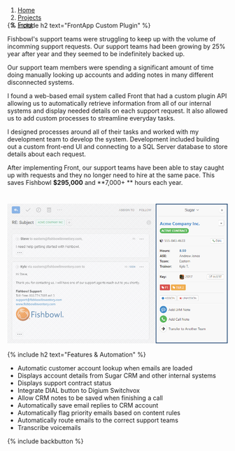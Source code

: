 <ol class="breadcrumbs" style="margin-bottom: -30px!important;">
  <li><a href="/"><span>Home</span></a></li>
  <li><a href="/#projects"><span>Projects</span></a></li>
  <li><a href="/front/"><span>Front</span></a></li>       
</ol>

{% include h2 text="FrontApp Custom Plugin" %}

Fishbowl's support teams were struggling to keep up with the volume of incomming support requests. Our support teams had been growing by 25% year after year and they seemed to be indefinitely backed up.

Our support team members were spending a significant amount of time doing manually looking up accounts and adding notes in many different disconnected systems.

I found a web-based email system called Front that had a custom plugin API allowing us to automatically retrieve information from all of our internal systems and display needed details on each support request. It also allowed us to add custom processes to streamline everyday tasks.

I designed processes around all of their tasks and worked with my development team to develop the system. Development included building out a custom front-end UI and connecting to a SQL Server database to store details about each request.

After implementing Front, our support teams have been able to stay caught up with requests and they no longer need to hire at the same pace. This saves Fishbowl **$295,000** and **7,000+ ** hours each year.

<p style="margin-top: 40px;"><img class="border" src="/assets/images/panel.png" alt="panel"></p>

{% include h2 text="Features & Automation" %}

- Automatic customer account lookup when emails are loaded
- Displays account details from Sugar CRM and other internal systems
- Displays support contract status
- Integrate DIAL button to Digium Switchvox
- Allow CRM notes to be saved when finishing a call  
- Automatically save email replies to CRM account
- Automatically flag priority emails based on content rules
- Automatically route emails to the correct support teams
- Transcribe voicemails

{% include backbutton %}
